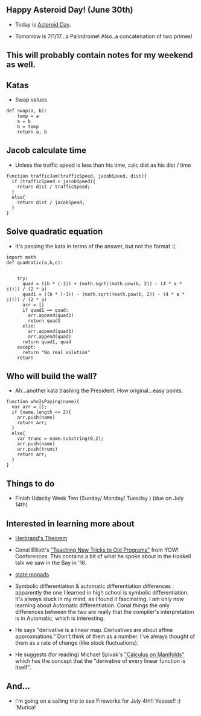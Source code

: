 ## Happy Asteroid Day! (June 30th)

- Today is [Asteroid Day](https://en.wikipedia.org/wiki/Asteroid_Day). 

- Tomorrow is 7/1/17...a Palindrome! Also..a concatenation of two primes!

## This will probably contain notes for my weekend as well.

## Katas

- Swap values

```
def swap(a, b):
    temp = a
    a = b
    b = temp
    return a, b
```

## Jacob calculate time 
- Unless the traffic speed is less than his time,
  calc dist as his dist / time
  
```
function trafficJam(trafficSpeed, jacobSpeed, dist){
  if (trafficSpeed < jacobSpeed){
    return dist / trafficSpeed;
  }
  else{
    return dist / jacobSpeed;
  }
}
```

## Solve quadratic equation

- It's passing the kata in terms of the answer, but not the format :(

```
import math
def quadratic(a,b,c):
  

    try:  
      quad = ((b * (-1)) + (math.sqrt((math.pow(b, 2)) - (4 * a * c)))) / (2 * a)
      quad1 = ((b * (-1)) - (math.sqrt((math.pow(b, 2)) - (4 * a * c)))) / (2 * a)
      arr = []
      if quad1 == quad:
        arr.append(quad1)
        return quad1
      else:
        arr.append(quad1)
        arr.append(quad)
      return quad1, quad
    except:
      return "No real solution"
    return
```

## Who will build the wall?

- Ah...another kata trashing the President. How original...easy points.

```
function whoIsPaying(name){
  var arr = [];
  if (name.length <= 2){
    arr.push(name)
    return arr;
  }
  else{
    var trunc = name.substring(0,2);
    arr.push(name)
    arr.push(trunc)
    return arr;
  }
}
```

## Things to do

- Finish Udacity Week Two (Sunday/ Monday/ Tuesday ) (due on July 14th)

## Interested in learning more about 

- [Herbrand's Theorem](http://mathworld.wolfram.com/HerbrandsTheorem.html)

- Conal Elliott's ["Teaching New Tricks to Old Programs"](https://www.youtube.com/watch?v=vzLK_xE9Zy8&feature=share)
  from YOW! Conferences. This contains a bit of what he spoke about in the Haskell talk we saw in the Bay in '16.
  
- [state monads](https://www.schoolofhaskell.com/school/starting-with-haskell/basics-of-haskell/12-State-Monad#state-monad)

- Symbolic differentiation & automatic differentiation differences : 
  apparently the one I learned in high school is symbolic differentiation. It's always stuck
  in my mind, as I found it fascinating. I am only now learning about Automatic differentiation.
  Conal things the only differences between the two are really that the compiler's interpretation
  is in Automatic, which is interesting.
  
- He says "derivative is a linear map. Derivatives are about affine approxmations."
  Don't think of them as a number. I've always thought of them as a rate of change 
  (like stock fluctuations).
  
- He suggests (for reading) Michael Spivak's ["Calculus on Manifolds"](http://www.ime.unicamp.br/~marcio/ps2009/spivak) which has the concept that
  the "derivative of every linear function is itself".

## And...
- I'm going on a sailing trip to see Fireworks for July 4th!!
  Yessss!! :) 'Murica!

